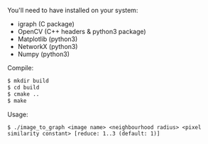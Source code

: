 You'll need to have installed on your system:
- igraph (C package)
- OpenCV (C++ headers & python3 package)
- Matplotlib (python3)
- NetworkX (python3)
- Numpy (python3)


Compile:
```sh
$ mkdir build
$ cd build
$ cmake ..
$ make
```

Usage:

	$ ./image_to_graph <image name> <neighbourhood radius> <pixel similarity constant> [reduce: 1..3 (default: 1)]
